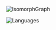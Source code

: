 ![IsomorphGraph](https://raw.githubusercontent.com/Raqhael/Raqhael/2235583f387394dfe286177db4720207fe5e64cb/metrics.plugin.isocalendar.svg)

![Languages](https://raw.githubusercontent.com/Raqhael/Raqhael/e996eb9eac18a57e1795707246af9b655e09cbb3/metrics.plugin.languages.indepth.svg)

